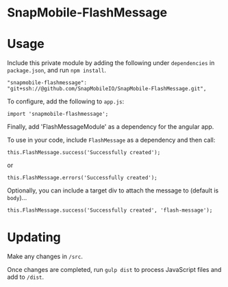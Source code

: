 # SnapMobile-FlashMessage

# Usage

Include this private module by adding the following under `dependencies` in `package.json`, and run `npm install`.

    "snapmobile-flashmessage": "git+ssh://@github.com/SnapMobileIO/SnapMobile-FlashMessage.git",

To configure, add the following to `app.js`:

    import 'snapmobile-flashmessage';
    
Finally, add 'FlashMessageModule' as a dependency for the angular app.

To use in your code, include `FlashMessage` as a dependency and then call:

```javavascript
this.FlashMessage.success('Successfully created');
```

or 

```javavascript
this.FlashMessage.errors('Successfully created');
```

Optionally, you can include a target div to attach the message to (default is `body`)…

```javavascript
this.FlashMessage.success('Successfully created', 'flash-message');
```

# Updating

Make any changes in `/src`.

Once changes are completed, run `gulp dist` to process JavaScript files and add to `/dist`.
